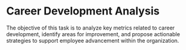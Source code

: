 # Career Development Analysis
The objective of this task is to analyze key metrics related to career development, identify areas for improvement, and propose actionable strategies to support employee advancement within the organization.
